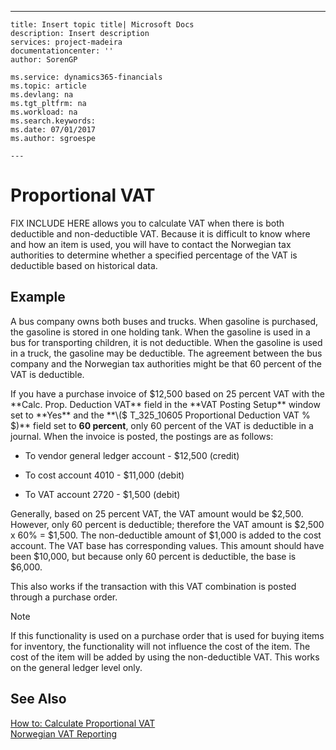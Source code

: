 ---
    title: Insert topic title| Microsoft Docs
    description: Insert description
    services: project-madeira
    documentationcenter: ''
    author: SorenGP

    ms.service: dynamics365-financials
    ms.topic: article
    ms.devlang: na
    ms.tgt_pltfrm: na
    ms.workload: na
    ms.search.keywords:
    ms.date: 07/01/2017
    ms.author: sgroespe

    ---
# Proportional VAT
FIX INCLUDE HERE<!--[!INCLUDE[navnow](../../ApplicationDesign/includes/navnow_md.md)] --> allows you to calculate VAT when there is both deductible and non\-deductible VAT. Because it is difficult to know where and how an item is used, you will have to contact the Norwegian tax authorities to determine whether a specified percentage of the VAT is deductible based on historical data.  
  
## Example  
 A bus company owns both buses and trucks. When gasoline is purchased, the gasoline is stored in one holding tank. When the gasoline is used in a bus for transporting children, it is not deductible. When the gasoline is used in a truck, the gasoline may be deductible. The agreement between the bus company and the Norwegian tax authorities might be that 60 percent of the VAT is deductible.  
  
 If you have a purchase invoice of $12,500 based on 25 percent VAT with the **Calc. Prop. Deduction VAT** field in the **VAT Posting Setup** window set to **Yes** and the **\($ T\_325\_10605 Proportional Deduction VAT % $\)** field set to **60 percent**, only 60 percent of the VAT is deductible in a journal. When the invoice is posted, the postings are as follows:  
  
-   To vendor general ledger account \- $12,500 \(credit\)  
  
-   To cost account 4010 \- $11,000 \(debit\)  
  
-   To VAT account 2720 \- $1,500 \(debit\)  
  
 Generally, based on 25 percent VAT, the VAT amount would be $2,500. However, only 60 percent is deductible; therefore the VAT amount is $2,500 x 60% \= $1,500. The non\-deductible amount of $1,000 is added to the cost account. The VAT base has corresponding values. This amount should have been $10,000, but because only 60 percent is deductible, the base is $6,000.  
  
 This also works if the transaction with this VAT combination is posted through a purchase order.  
  
> [!NOTE]  
>  If this functionality is used on a purchase order that is used for buying items for inventory, the functionality will not influence the cost of the item. The cost of the item will be added by using the non\-deductible VAT. This works on the general ledger level only.  
  
## See Also  
 [How to: Calculate Proportional VAT](../../LocalFunctionalityForMicrosoftDynamicsNav2016/Norway/how-to-calculate-proportional-vat.md)   
 [Norwegian VAT Reporting](../../LocalFunctionalityForMicrosoftDynamicsNav2016/Norway/norwegian-vat-reporting.md)